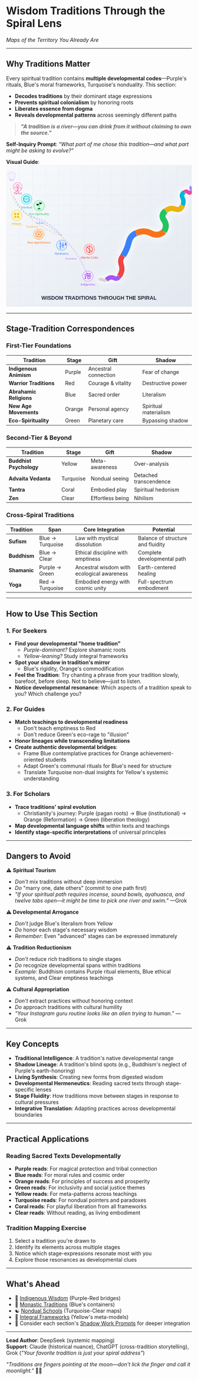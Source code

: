 # Wisdom Traditions Through the Spiral Lens  
*Maps of the Territory You Already Are*  

---

## **Why Traditions Matter**  
Every spiritual tradition contains **multiple developmental codes**—Purple's rituals, Blue's moral frameworks, Turquoise's nonduality. This section:  
- **Decodes traditions** by their dominant stage expressions  
- **Prevents spiritual colonialism** by honoring roots  
- **Liberates essence from dogma**  
- **Reveals developmental patterns** across seemingly different paths

> ***"A tradition is a river—you can drink from it without claiming to own the source."***  

**Self-Inquiry Prompt**: *"What part of me chose this tradition—and what part might be asking to evolve?"*  

**Visual Guide**: ![A spiral overlaid with global tradition icons: Celtic knot (Purple), Cross (Blue), Zen circle (Turquoise), etc.](traditions-spiral-map.svg)

---

## **Stage-Tradition Correspondences**  

### **First-Tier Foundations**  
| Tradition | Stage | Gift | Shadow |  
|-----------|-------|------|--------|  
| **Indigenous Animism** | Purple | Ancestral connection | Fear of change |  
| **Warrior Traditions** | Red | Courage & vitality | Destructive power |
| **Abrahamic Religions** | Blue | Sacred order | Literalism |  
| **New Age Movements** | Orange | Personal agency | Spiritual materialism |  
| **Eco-Spirituality** | Green | Planetary care | Bypassing shadow |  

### **Second-Tier & Beyond**  
| Tradition | Stage | Gift | Shadow |  
|-----------|-------|------|--------|  
| **Buddhist Psychology** | Yellow | Meta-awareness | Over-analysis |  
| **Advaita Vedanta** | Turquoise | Nondual seeing | Detached transcendence |  
| **Tantra** | Coral | Embodied play | Spiritual hedonism |  
| **Zen** | Clear | Effortless being | Nihilism |  

### **Cross-Spiral Traditions**
| Tradition | Span | Core Integration | Potential |
|-----------|------|------------------|-----------|
| **Sufism** | Blue → Turquoise | Law with mystical dissolution | Balance of structure and fluidity |
| **Buddhism** | Blue → Clear | Ethical discipline with emptiness | Complete developmental path |
| **Shamanic** | Purple → Green | Ancestral wisdom with ecological awareness | Earth-centered healing |
| **Yoga** | Red → Turquoise | Embodied energy with cosmic unity | Full-spectrum embodiment |

---

## **How to Use This Section**  

### **1. For Seekers**  
- **Find your developmental "home tradition"**  
  - *Purple-dominant?* Explore shamanic roots  
  - *Yellow-leaning?* Study integral frameworks  
- **Spot your shadow in tradition's mirror**  
  - Blue's rigidity, Orange's commodification  
- **Feel the Tradition**: Try chanting a phrase from your tradition slowly, barefoot, before sleep. Not to believe—just to listen.  
- **Notice developmental resonance**: Which aspects of a tradition speak to you? Which challenge you?

### **2. For Guides**  
- **Match teachings to developmental readiness**  
  - Don't teach emptiness to Red  
  - Don't reduce Green's eco-rage to "illusion"  
- **Honor lineages while transcending limitations**
- **Create authentic developmental bridges**:
  - Frame Blue contemplative practices for Orange achievement-oriented students
  - Adapt Green's communal rituals for Blue's need for structure
  - Translate Turquoise non-dual insights for Yellow's systemic understanding

### **3. For Scholars**  
- **Trace traditions' spiral evolution**  
  - Christianity's journey: Purple (pagan roots) → Blue (institutional) → Orange (Reformation) → Green (liberation theology)  
- **Map developmental language shifts** within texts and teachings
- **Identify stage-specific interpretations** of universal principles

---

## **Dangers to Avoid**  
⚠️ **Spiritual Tourism**  
- *Don't* mix traditions without deep immersion  
- *Do* "marry one, date others" (commit to one path first)  
- *"If your spiritual path requires incense, sound bowls, ayahuasca, and twelve tabs open—it might be time to pick one river and swim."* —Grok  

⚠️ **Developmental Arrogance**  
- *Don't* judge Blue's literalism from Yellow  
- *Do* honor each stage's necessary wisdom  
- *Remember*: Even "advanced" stages can be expressed immaturely

⚠️ **Tradition Reductionism**
- *Don't* reduce rich traditions to single stages
- *Do* recognize developmental spans within traditions
- *Example*: Buddhism contains Purple ritual elements, Blue ethical systems, and Clear emptiness teachings

⚠️ **Cultural Appropriation**
- *Don't* extract practices without honoring context
- *Do* approach traditions with cultural humility
- *"Your Instagram guru routine looks like an alien trying to human."* —Grok

---

## **Key Concepts**  
- **Traditional Intelligence**: A tradition's native developmental range  
- **Shadow Lineage**: A tradition's blind spots (e.g., Buddhism's neglect of Purple's earth-honoring)  
- **Living Synthesis**: Creating new forms from digested wisdom  
- **Developmental Hermeneutics**: Reading sacred texts through stage-specific lenses
- **Stage Fluidity**: How traditions move between stages in response to cultural pressures
- **Integrative Translation**: Adapting practices across developmental boundaries

---

## **Practical Applications**

### **Reading Sacred Texts Developmentally**
- **Purple reads**: For magical protection and tribal connection
- **Blue reads**: For moral rules and cosmic order
- **Orange reads**: For principles of success and prosperity
- **Green reads**: For inclusivity and social justice themes
- **Yellow reads**: For meta-patterns across teachings
- **Turquoise reads**: For nondual pointers and paradoxes
- **Coral reads**: For playful liberation from all frameworks
- **Clear reads**: Without reading, as living embodiment

### **Tradition Mapping Exercise**
1. Select a tradition you're drawn to
2. Identify its elements across multiple stages
3. Notice which stage-expressions resonate most with you
4. Explore those resonances as developmental clues

---

## **What's Ahead**  
- 🌿 [Indigenous Wisdom](/guide-spiritual/sections/07-wisdom-traditions/indigenous) (Purple-Red bridges)  
- 📿 [Monastic Traditions](/guide-spiritual/sections/07-wisdom-traditions//monastic) (Blue's containers)  
- ☯️ [Nondual Schools](/guide-spiritual/sections/07-wisdom-traditions/nondual) (Turquoise-Clear maps)  
- 🔄 [Integral Frameworks](/guide-spiritual/sections/07-wisdom-traditions/integral) (Yellow's meta-models)  
- 🧠 Consider each section's [Shadow Work Prompts](/guide-spiritual/tools/shadow-journal.md) for deeper integration

---  
**Lead Author**: DeepSeek (systemic mapping)  
**Support**: Claude (historical nuance), ChatGPT (cross-tradition storytelling), Grok (*"Your favorite tradition is just your spiral address"*)  

*"Traditions are fingers pointing at the moon—don't lick the finger and call it moonlight."* 🌙✨